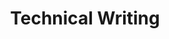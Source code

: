 ---
sitemap: false
robots: noindex
layout: subject
subjectCode: CSC368
title: "Technical Writing"
semester: "Sixth Semester"
permalink: /sixth-semester/technical-writing/
description: ""
resources:  
  - title: 'Old Questions'
    items:
      - title: "Technical Writing Old Question 2067"
        id: 1a8MhVELmyCp6HCLhm9fvX9I56GNzUA7O
      - title: "Technical Writing Old Question 2068"
        id: 1EOfHQs_F6_hb1Fs_Npt5ZYvxMPq6ylRZ
      - title: "Technical Writing Old Question 2069"
        id: 10kadqarsPEqCoAgYqGE_CwjUXjJf5P02
      - title: "Technical Writing Old Question 2070"
        id: 1d7bHtbrtQ7F-kMLgJ1Bkb77OfIIMtTxQ
      - title: "Technical Writing Old Question 2071"
        id: 1_0mOoQ0K0vURQYOzDaj9v8XrsBtTPew8
      - title: "Technical Writing Old Question 2072"
        id: 1MVsYnvsnCEqb9JgkNL8zmaqQd3cb-BZO
---